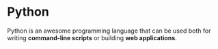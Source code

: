 # Python

Python is an awesome programming language that can be used both for writing **command-line scripts** or building **web applications**.